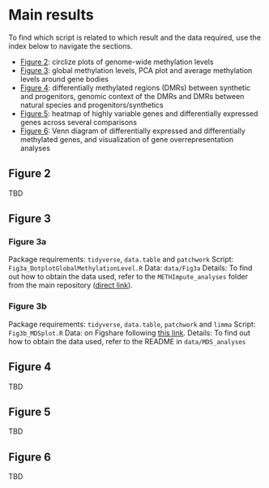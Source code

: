 # Main results

To find which script is related to which result and the data required, use the index below to navigate the sections.

 - [Figure 2](#figure-2): circlize plots of genome-wide methylation levels
 - [Figure 3](#figure-3): global methylation levels, PCA plot and average methylation levels around gene bodies
 - [Figure 4](#figure-4): differentially methylated regions (DMRs) between synthetic and progenitors, genomic context of the DMRs and DMRs between natural species and progenitors/synthetics
 - [Figure 5](#figure-5): heatmap of highly variable genes and differentially expressed genes across several comparisons
 - [Figure 6](#figure-6): Venn diagram of differentially expressed and differentially methylated genes, and visualization of gene overrepresentation analyses


## Figure 2

TBD

## Figure 3

### Figure 3a

Package requirements: `tidyverse`, `data.table` and `patchwork`
Script: `Fig3a_DotplotGlobalMethylationLevel.R`
Data: `data/Fig3a`
Details: To find out how to obtain the data used, refer to the `METHImpute_analyses` folder from the main repository ([direct link](https://github.com/supermaxiste/EnvironmentalStressPolyploidEvolution/tree/main/METHImpute_analyses)). 

### Figure 3b

Package requirements: `tidyverse`, `data.table`, `patchwork` and `limma`
Script: `Fig3b_MDSplot.R`
Data: on Figshare following [this link](https://figshare.com/projects/Data_for_MDS_analyses/13476).
Details: To find out how to obtain the data used, refer to the README in `data/MDS_analyses`

## Figure 4

TBD

## Figure 5

TBD

## Figure 6

TBD
